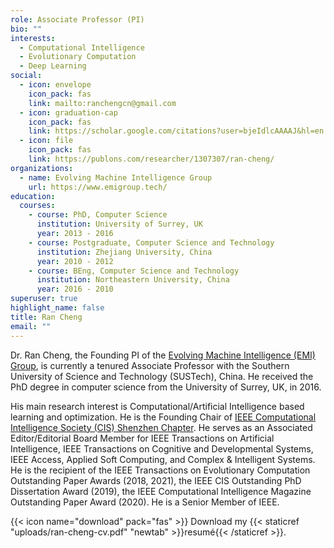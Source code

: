 ```yaml
---
role: Associate Professor (PI)
bio: ""
interests:
  - Computational Intelligence
  - Evolutionary Computation
  - Deep Learning
social:
  - icon: envelope
    icon_pack: fas
    link: mailto:ranchengcn@gmail.com
  - icon: graduation-cap
    icon_pack: fas
    link: https://scholar.google.com/citations?user=bjeIdlcAAAAJ&hl=en
  - icon: file
    icon_pack: fas
    link: https://publons.com/researcher/1307307/ran-cheng/
organizations:
  - name: Evolving Machine Intelligence Group
    url: https://www.emigroup.tech/
education:
  courses:
    - course: PhD, Computer Science
      institution: University of Surrey, UK
      year: 2013 - 2016
    - course: Postgraduate, Computer Science and Technology
      institution: Zhejiang University, China
      year: 2010 - 2012
    - course: BEng, Computer Science and Technology
      institution: Northeastern University, China
      year: 2016 - 2010
superuser: true
highlight_name: false
title: Ran Cheng
email: ""
---
```

Dr. Ran Cheng, the Founding PI of the [Evolving Machine Intelligence (EMI) Group](https://www.emigroup.tech/), is currently a tenured Associate Professor with the Southern University of Science and Technology (SUSTech), China. He received the PhD degree in computer science from the University of Surrey, UK, in 2016.

His main research interest is Computational/Artificial Intelligence based learning and optimization. He is the Founding Chair of [IEEE Computational Intelligence Society (CIS) Shenzhen Chapter](https://r10.ieee.org/shenzhen-cis/). He serves as an Associated Editor/Editorial Board Member for IEEE Transactions on Artificial Intelligence, IEEE Transactions on Cognitive and Developmental Systems, IEEE Access, Applied Soft Computing, and Complex & Intelligent Systems. He is the recipient of the IEEE Transactions on Evolutionary Computation Outstanding Paper Awards (2018, 2021), the IEEE CIS Outstanding PhD Dissertation Award (2019), the IEEE Computational Intelligence Magazine Outstanding Paper Award (2020). He is a Senior Member of IEEE.

{{< icon name="download" pack="fas" >}} Download my {{< staticref "uploads/ran-cheng-cv.pdf" "newtab" >}}resumé{{< /staticref >}}.
